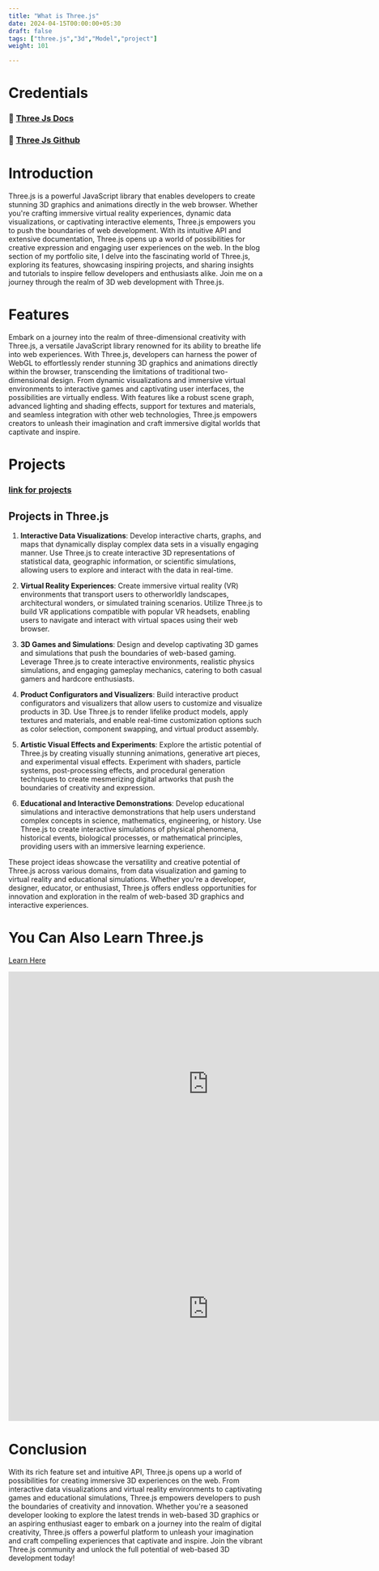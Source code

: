 ```yaml
---
title: "What is Three.js"
date: 2024-04-15T00:00:00+05:30
draft: false
tags: ["three.js","3d","Model","project"]
weight: 101

---
```


# Credentials
### 🔗 [Three Js Docs](https://threejs.org/docs/index.html#manual/en/introduction/Installation)
### 🔗 [Three Js Github](https://github.com/mrdoob/three.js/)


# Introduction
Three.js is a powerful JavaScript library that enables developers to create stunning 3D graphics and animations directly in the web browser. Whether you're crafting immersive virtual reality experiences, dynamic data visualizations, or captivating interactive elements, Three.js empowers you to push the boundaries of web development. With its intuitive API and extensive documentation, Three.js opens up a world of possibilities for creative expression and engaging user experiences on the web. In the blog section of my portfolio site, I delve into the fascinating world of Three.js, exploring its features, showcasing inspiring projects, and sharing insights and tutorials to inspire fellow developers and enthusiasts alike. Join me on a journey through the realm of 3D web development with Three.js.

# Features

Embark on a journey into the realm of three-dimensional creativity with Three.js, a versatile JavaScript library renowned for its ability to breathe life into web experiences. With Three.js, developers can harness the power of WebGL to effortlessly render stunning 3D graphics and animations directly within the browser, transcending the limitations of traditional two-dimensional design. From dynamic visualizations and immersive virtual environments to interactive games and captivating user interfaces, the possibilities are virtually endless. With features like a robust scene graph, advanced lighting and shading effects, support for textures and materials, and seamless integration with other web technologies, Three.js empowers creators to unleash their imagination and craft immersive digital worlds that captivate and inspire.

# Projects

### [link for projects](https://threejs.org/examples/#webgl_animation_keyframes)

## Projects in Three.js

1. **Interactive Data Visualizations**: Develop interactive charts, graphs, and maps that dynamically display complex data sets in a visually engaging manner. Use Three.js to create interactive 3D representations of statistical data, geographic information, or scientific simulations, allowing users to explore and interact with the data in real-time.

2. **Virtual Reality Experiences**: Create immersive virtual reality (VR) environments that transport users to otherworldly landscapes, architectural wonders, or simulated training scenarios. Utilize Three.js to build VR applications compatible with popular VR headsets, enabling users to navigate and interact with virtual spaces using their web browser.

3. **3D Games and Simulations**: Design and develop captivating 3D games and simulations that push the boundaries of web-based gaming. Leverage Three.js to create interactive environments, realistic physics simulations, and engaging gameplay mechanics, catering to both casual gamers and hardcore enthusiasts.

4. **Product Configurators and Visualizers**: Build interactive product configurators and visualizers that allow users to customize and visualize products in 3D. Use Three.js to render lifelike product models, apply textures and materials, and enable real-time customization options such as color selection, component swapping, and virtual product assembly.

5. **Artistic Visual Effects and Experiments**: Explore the artistic potential of Three.js by creating visually stunning animations, generative art pieces, and experimental visual effects. Experiment with shaders, particle systems, post-processing effects, and procedural generation techniques to create mesmerizing digital artworks that push the boundaries of creativity and expression.

6. **Educational and Interactive Demonstrations**: Develop educational simulations and interactive demonstrations that help users understand complex concepts in science, mathematics, engineering, or history. Use Three.js to create interactive simulations of physical phenomena, historical events, biological processes, or mathematical principles, providing users with an immersive learning experience.

These project ideas showcase the versatility and creative potential of Three.js across various domains, from data visualization and gaming to virtual reality and educational simulations. Whether you're a developer, designer, educator, or enthusiast, Three.js offers endless opportunities for innovation and exploration in the realm of web-based 3D graphics and interactive experiences.

# You Can Also Learn Three.js

[Learn Here](https://www.packtpub.com/product/learn-threejs-fourth-edition/9781803233871)


<iframe width="790" height="444" src="https://www.youtube.com/embed/xJAfLdUgdc4?list=PLjcjAqAnHd1EIxV4FSZIiJZvsdrBc1Xho" title="Three.js Tutorial For Absolute Beginners" frameborder="0" allow="accelerometer; autoplay; clipboard-write; encrypted-media; gyroscope; picture-in-picture; web-share" referrerpolicy="strict-origin-when-cross-origin" allowfullscreen></iframe>

<iframe width="790" height="444" src="https://www.youtube.com/embed/Q7AOvWpIVHU" title="Build a Mindblowing 3D Portfolio Website // Three.js Beginner’s Tutorial" frameborder="0" allow="accelerometer; autoplay; clipboard-write; encrypted-media; gyroscope; picture-in-picture; web-share" referrerpolicy="strict-origin-when-cross-origin" allowfullscreen></iframe>


# Conclusion


With its rich feature set and intuitive API, Three.js opens up a world of possibilities for creating immersive 3D experiences on the web. From interactive data visualizations and virtual reality environments to captivating games and educational simulations, Three.js empowers developers to push the boundaries of creativity and innovation. Whether you're a seasoned developer looking to explore the latest trends in web-based 3D graphics or an aspiring enthusiast eager to embark on a journey into the realm of digital creativity, Three.js offers a powerful platform to unleash your imagination and craft compelling experiences that captivate and inspire. Join the vibrant Three.js community and unlock the full potential of web-based 3D development today!

